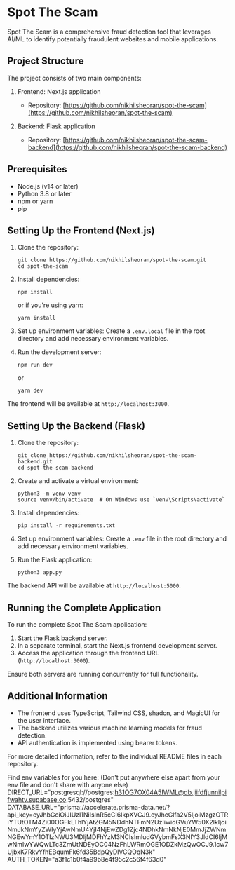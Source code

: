 # Spot The Scam

Spot The Scam is a comprehensive fraud detection tool that leverages AI/ML to identify potentially fraudulent websites and mobile applications.

## Project Structure

The project consists of two main components:

1. Frontend: Next.js application
   - Repository: [https://github.com/nikhilsheoran/spot-the-scam](https://github.com/nikhilsheoran/spot-the-scam)

2. Backend: Flask application
   - Repository: [https://github.com/nikhilsheoran/spot-the-scam-backend](https://github.com/nikhilsheoran/spot-the-scam-backend)

## Prerequisites

- Node.js (v14 or later)
- Python 3.8 or later
- npm or yarn
- pip

## Setting Up the Frontend (Next.js)

1. Clone the repository:
   ```
   git clone https://github.com/nikhilsheoran/spot-the-scam.git
   cd spot-the-scam
   ```

2. Install dependencies:
   ```
   npm install
   ```
   or if you're using yarn:
   ```
   yarn install
   ```

3. Set up environment variables:
   Create a `.env.local` file in the root directory and add necessary environment variables.

4. Run the development server:
   ```
   npm run dev
   ```
   or
   ```
   yarn dev
   ```

The frontend will be available at `http://localhost:3000`.

## Setting Up the Backend (Flask)

1. Clone the repository:
   ```
   git clone https://github.com/nikhilsheoran/spot-the-scam-backend.git
   cd spot-the-scam-backend
   ```

2. Create and activate a virtual environment:
   ```
   python3 -m venv venv
   source venv/bin/activate  # On Windows use `venv\Scripts\activate`
   ```

3. Install dependencies:
   ```
   pip install -r requirements.txt
   ```

4. Set up environment variables:
   Create a `.env` file in the root directory and add necessary environment variables.

5. Run the Flask application:
   ```
   python3 app.py
   ```

The backend API will be available at `http://localhost:5000`.

## Running the Complete Application

To run the complete Spot The Scam application:

1. Start the Flask backend server.
2. In a separate terminal, start the Next.js frontend development server.
3. Access the application through the frontend URL (`http://localhost:3000`).

Ensure both servers are running concurrently for full functionality.

## Additional Information

- The frontend uses TypeScript, Tailwind CSS, shadcn, and MagicUI for the user interface.
- The backend utilizes various machine learning models for fraud detection.
- API authentication is implemented using bearer tokens.

For more detailed information, refer to the individual README files in each repository.

Find env variables for you here: (Don't put anywhere else apart from your env file and don't share with anyone else)
DIRECT_URL="postgresql://postgres:h31OG7OX04A5IWML@db.jiifdfjunnilpifwahtv.supabase.co:5432/postgres"
DATABASE_URL="prisma://accelerate.prisma-data.net/?api_key=eyJhbGciOiJIUzI1NiIsInR5cCI6IkpXVCJ9.eyJhcGlfa2V5IjoiMzgzOTRiYTUtOTM4Zi00OGFkLThlYjAtZGM5NDdhNTFmN2UzIiwidGVuYW50X2lkIjoiNmJkNmYyZWIyYjAwNmU4YjI4NjEwZDg1Zjc4NDhkNmNkNjE0MmJjZWNmNGEwYmY1OTIzNWU3MDljMDFhYzM3NCIsImludGVybmFsX3NlY3JldCI6IjMwNmIwYWQwLTc3ZmUtNDEyOC04NzFhLWRmOGE1ODZkMzQwOCJ9.1cw7UjbxK7RkvYfhEBqumFk6fd35BdpQyDlVCQOqN3k"
AUTH_TOKEN="a3f1c1b0f4a99b8e4f95c2c56f4f63d0"
